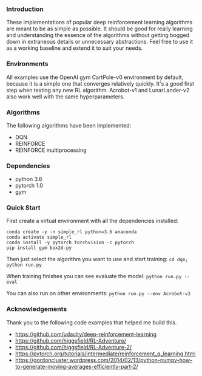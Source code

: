 ### Introduction
These implementations of popular deep reinforcement learning algorithms are meant to be as simple as possible.  It should be good for really learning and understanding the essence of the algorithms without getting bogged down in extraneous details or unnecessary abstractions.  Feel free to use it as a working baseline and extend it to suit your needs.


### Environments
All examples use the OpenAI gym CartPole-v0 environment by default, because it is a simple one that converges relatively quickly.  It's a good first step when testing any new RL algorithm.  Acrobot-v1 and LunarLander-v2 also work well with the same hyperparameters.


### Algorithms
The following algorithms have been implemented:
- DQN
- REINFORCE
- REINFORCE multiprocessing


### Dependencies
- python 3.6
- pytorch 1.0
- gym


### Quick Start
First create a virtual environment with all the dependencies installed:
```
conda create -y -n simple_rl python=3.6 anaconda
conda activate simple_rl
conda install -y pytorch torchvision -c pytorch
pip install gym box2d-py
```

Then just select the algorithm you want to use and start training: `cd dqn; python run.py`

When training finishes you can see evaluate the model: `python run.py --eval`

You can also run on other environments: `python run.py --env Acrobot-v1`


### Acknowledgements
Thank you to the following code examples that helped me build this.

- https://github.com/udacity/deep-reinforcement-learning
- https://github.com/higgsfield/RL-Adventure/
- https://github.com/higgsfield/RL-Adventure-2/
- https://pytorch.org/tutorials/intermediate/reinforcement_q_learning.html
- https://gordoncluster.wordpress.com/2014/02/13/python-numpy-how-to-generate-moving-averages-efficiently-part-2/
